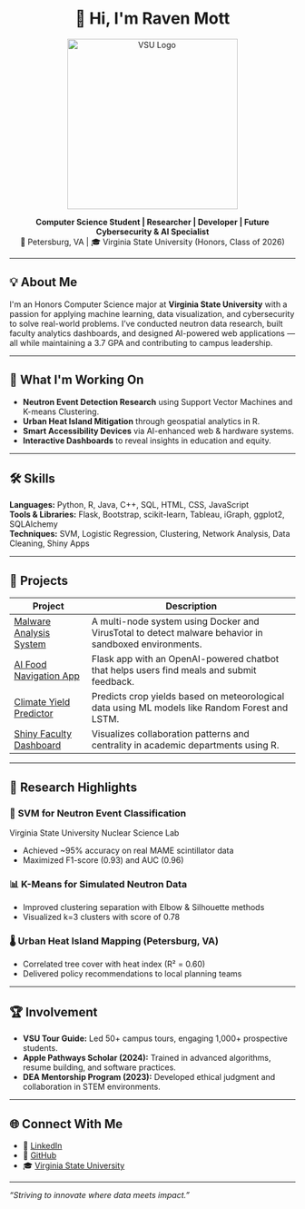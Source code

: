 <h1 align="center">👋 Hi, I'm Raven Mott</h1>

<p align="center">
  <img src="https://www.vsu.edu/files/images/logos/vsu-since-1882-logo-multi-colored.svg" alt="VSU Logo" width="300">
</p>

<p align="center">
  <strong>Computer Science Student | Researcher | Developer | Future Cybersecurity & AI Specialist</strong><br>
  📍 Petersburg, VA | 🎓 Virginia State University (Honors, Class of 2026)  
</p>

---

## 💡 About Me

I'm an Honors Computer Science major at **Virginia State University** with a passion for applying machine learning, data visualization, and cybersecurity to solve real-world problems. I’ve conducted neutron data research, built faculty analytics dashboards, and designed AI-powered web applications — all while maintaining a 3.7 GPA and contributing to campus leadership.

---

## 🔭 What I'm Working On

- **Neutron Event Detection Research** using Support Vector Machines and K-means Clustering.
- **Urban Heat Island Mitigation** through geospatial analytics in R.
- **Smart Accessibility Devices** via AI-enhanced web & hardware systems.
- **Interactive Dashboards** to reveal insights in education and equity.

---

## 🛠️ Skills

**Languages:** Python, R, Java, C++, SQL, HTML, CSS, JavaScript  
**Tools & Libraries:** Flask, Bootstrap, scikit-learn, Tableau, iGraph, ggplot2, SQLAlchemy  
**Techniques:** SVM, Logistic Regression, Clustering, Network Analysis, Data Cleaning, Shiny Apps  

---

## 📁 Projects

| Project | Description |
|--------|-------------|
| [Malware Analysis System](https://github.com/Rmot1202/malware-analysis) | A multi-node system using Docker and VirusTotal to detect malware behavior in sandboxed environments. |
| [AI Food Navigation App](https://rmot1202.pythonanywhere.com/) | Flask app with an OpenAI-powered chatbot that helps users find meals and submit feedback. |
| [Climate Yield Predictor](https://github.com/Rmot1202/climate-yield-prediction) | Predicts crop yields based on meteorological data using ML models like Random Forest and LSTM. |
| [Shiny Faculty Dashboard](https://github.com/Rmot1202) | Visualizes collaboration patterns and centrality in academic departments using R. |

---

## 🧪 Research Highlights

### 🧬 **SVM for Neutron Event Classification**  
Virginia State University Nuclear Science Lab  
- Achieved ~95% accuracy on real MAME scintillator data  
- Maximized F1-score (0.93) and AUC (0.96)  

### 📊 **K-Means for Simulated Neutron Data**  
- Improved clustering separation with Elbow & Silhouette methods  
- Visualized k=3 clusters with score of 0.78

### 🌡️ **Urban Heat Island Mapping (Petersburg, VA)**  
- Correlated tree cover with heat index (R² = 0.60)  
- Delivered policy recommendations to local planning teams

---

## 🏆 Involvement

- **VSU Tour Guide:** Led 50+ campus tours, engaging 1,000+ prospective students.
- **Apple Pathways Scholar (2024):** Trained in advanced algorithms, resume building, and software practices.
- **DEA Mentorship Program (2023):** Developed ethical judgment and collaboration in STEM environments.

---

## 🌐 Connect With Me

- 🔗 [LinkedIn](https://www.linkedin.com/in/raven1202)
- 🧠 [GitHub](https://github.com/Rmot1202)
- 🎓 [Virginia State University](https://www.vsu.edu)

---

_“Striving to innovate where data meets impact.”_
